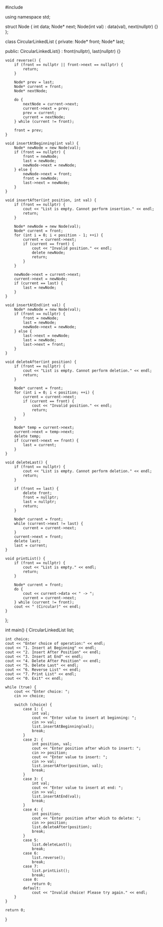 #include <iostream>

using namespace std;

struct Node {
    int data;
    Node* next;
    Node(int val) : data(val), next(nullptr) {}
};

class CircularLinkedList {
private:
    Node* front;
    Node* last;

public:
    CircularLinkedList() : front(nullptr), last(nullptr) {}

    void reverse() {
        if (front == nullptr || front->next == nullptr) {
            return;
        }

        Node* prev = last;
        Node* current = front;
        Node* nextNode;

        do {
            nextNode = current->next;
            current->next = prev;
            prev = current;
            current = nextNode;
        } while (current != front);

        front = prev;
    }

    void insertAtBeginning(int val) {
        Node* newNode = new Node(val);
        if (front == nullptr) {
            front = newNode;
            last = newNode;
            newNode->next = newNode;
        } else {
            newNode->next = front;
            front = newNode;
            last->next = newNode;
        }
    }

    void insertAfter(int position, int val) {
        if (front == nullptr) {
            cout << "List is empty. Cannot perform insertion." << endl;
            return;
        }

        Node* newNode = new Node(val);
        Node* current = front;
        for (int i = 0; i < position - 1; ++i) {
            current = current->next;
            if (current == front) {
                cout << "Invalid position." << endl;
                delete newNode;
                return;
            }
        }

        newNode->next = current->next;
        current->next = newNode;
        if (current == last) {
            last = newNode;
        }
    }

    void insertAtEnd(int val) {
        Node* newNode = new Node(val);
        if (front == nullptr) {
            front = newNode;
            last = newNode;
            newNode->next = newNode;
        } else {
            last->next = newNode;
            last = newNode;
            last->next = front;
        }
    }

    void deleteAfter(int position) {
        if (front == nullptr) {
            cout << "List is empty. Cannot perform deletion." << endl;
            return;
        }

        Node* current = front;
        for (int i = 0; i < position; ++i) {
            current = current->next;
            if (current == front) {
                cout << "Invalid position." << endl;
                return;
            }
        }

        Node* temp = current->next;
        current->next = temp->next;
        delete temp;
        if (current->next == front) {
            last = current;
        }
    }

    void deleteLast() {
        if (front == nullptr) {
            cout << "List is empty. Cannot perform deletion." << endl;
            return;
        }

        if (front == last) {
            delete front;
            front = nullptr;
            last = nullptr;
            return;
        }

        Node* current = front;
        while (current->next != last) {
            current = current->next;
        }
        current->next = front;
        delete last;
        last = current;
    }

    void printList() {
        if (front == nullptr) {
            cout << "List is empty." << endl;
            return;
        }

        Node* current = front;
        do {
            cout << current->data << " -> ";
            current = current->next;
        } while (current != front);
        cout << " (Circular)" << endl;
    }
};

int main() {
    CircularLinkedList list;

    int choice;
    cout << "Enter choice of operation:" << endl;
    cout << "1. Insert at Beginning" << endl;
    cout << "2. Insert After Position" << endl;
    cout << "3. Insert at End" << endl;
    cout << "4. Delete After Position" << endl;
    cout << "5. Delete Last" << endl;
    cout << "6. Reverse List" << endl;
    cout << "7. Print List" << endl;
    cout << "0. Exit" << endl;

    while (true) {
        cout << "Enter choice: ";
        cin >> choice;

        switch (choice) {
            case 1: {
                int val;
                cout << "Enter value to insert at beginning: ";
                cin >> val;
                list.insertAtBeginning(val);
                break;
            }
            case 2: {
                int position, val;
                cout << "Enter position after which to insert: ";
                cin >> position;
                cout << "Enter value to insert: ";
                cin >> val;
                list.insertAfter(position, val);
                break;
            }
            case 3: {
                int val;
                cout << "Enter value to insert at end: ";
                cin >> val;
                list.insertAtEnd(val);
                break;
            }
            case 4: {
                int position;
                cout << "Enter position after which to delete: ";
                cin >> position;
                list.deleteAfter(position);
                break;
            }
            case 5:
                list.deleteLast();
                break;
            case 6:
                list.reverse();
                break;
            case 7:
                list.printList();
                break;
            case 0:
                return 0;
            default:
                cout << "Invalid choice! Please try again." << endl;
        }
    }

    return 0;
}
